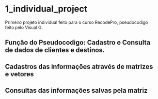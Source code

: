# 1_individual_project
Primeiro projeto individual feito para o curso RecodePro, pseudocodigo feito pelo Visual G.

## Função do Pseudocodigo: Cadastro e Consulta de dados de clientes e destinos.
## Cadastros das informações através de matrizes e vetores
## Consultas das informações salvas pela matriz

